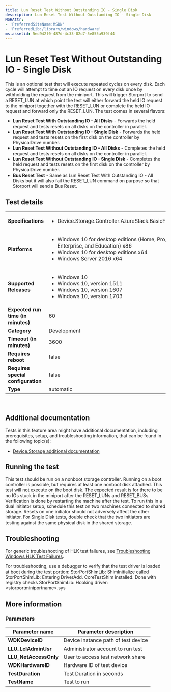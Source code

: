 ```yaml
---
title: Lun Reset Test Without Outstanding IO - Single Disk
description: Lun Reset Test Without Outstanding IO - Single Disk
MSHAttr:
- 'PreferredSiteName:MSDN'
- 'PreferredLib:/library/windows/hardware'
ms.assetid: 5ed942f0-487d-4c33-82d7-5e855a939f44
---
```


# <span id="p_hlk_test.7bd451a1-ca80-4d9b-8105-17c74cea72f0"></span>Lun Reset Test Without Outstanding IO - Single Disk


This is an optional test that will execute repeated cycles on every disk. Each cycle will attempt to time out an IO request on every disk once by withholding the request from the miniport. This will trigger Storport to send a RESET\_LUN at which point the test will either forward the held IO request to the miniport together with the RESET\_LUN or complete the held IO request and forward only the RESET\_LUN. The test comes in several flavors:

-   **Lun Reset Test With Outstanding IO - All Disks** - Forwards the held request and tests resets on all disks on the controller in parallel.
-   **Lun Reset Test With Outstanding IO - Single Disk** - Forwards the held request and tests resets on the first disk on the controller by PhysicalDrive number.
-   **Lun Reset Test Without Outstanding IO - All Disks** - Completes the held request and tests resets on all disks on the controller in parallel.
-   **Lun Reset Test Without Outstanding IO - Single Disk** - Completes the held request and tests resets on the first disk on the controller by PhysicalDrive number.
-   **Bus Reset Test** - Same as Lun Reset Test With Outstanding IO - All Disks but it will also fail the RESET\_LUN command on purpose so that Storport will send a Bus Reset.

## <span id="Test_details"></span><span id="test_details"></span><span id="TEST_DETAILS"></span>Test details


<table>
<colgroup>
<col width="50%" />
<col width="50%" />
</colgroup>
<tbody>
<tr class="odd">
<td><strong>Specifications</strong></td>
<td><ul>
<li>Device.Storage.Controller.AzureStack.BasicFunction</li>
</ul></td>
</tr>
<tr class="even">
<td><strong>Platforms</strong></td>
<td><ul>
<li>Windows 10 for desktop editions (Home, Pro, Enterprise, and Education) x86</li>
<li>Windows 10 for desktop editions x64</li>
<li>Windows Server 2016 x64</li>
</ul></td>
</tr>
<tr class="odd">
<td><strong>Supported Releases</strong></td>
<td><ul>
<li>Windows 10</li>
<li>Windows 10, version 1511</li>
<li>Windows 10, version 1607</li>
<li>Windows 10, version 1703</li>
</ul></td>
</tr>
<tr class="even">
<td><strong>Expected run time (in minutes)</strong></td>
<td>60</td>
</tr>
<tr class="odd">
<td><strong>Category</strong></td>
<td>Development</td>
</tr>
<tr class="even">
<td><strong>Timeout (in minutes)</strong></td>
<td>3600</td>
</tr>
<tr class="odd">
<td><strong>Requires reboot</strong></td>
<td>false</td>
</tr>
<tr class="even">
<td><strong>Requires special configuration</strong></td>
<td>false</td>
</tr>
<tr class="odd">
<td><strong>Type</strong></td>
<td>automatic</td>
</tr>
</tbody>
</table>

 

## <span id="Additional_documentation"></span><span id="additional_documentation"></span><span id="ADDITIONAL_DOCUMENTATION"></span>Additional documentation


Tests in this feature area might have additional documentation, including prerequisites, setup, and troubleshooting information, that can be found in the following topic(s):

-   [Device.Storage additional documentation](device-storage-additional-documentation.md)

## <span id="Running_the_test"></span><span id="running_the_test"></span><span id="RUNNING_THE_TEST"></span>Running the test


This test should be run on a nonboot storage controller. Running on a boot controller is possible, but requires at least one nonboot disk attached. This test will not execute on the boot disk. The expected result is for there to be no IOs stuck in the miniport after the RESET\_LUNs and RESET\_BUSs. Verification is done by restarting the machine after the test. To run this in a dual initiator setup, schedule this test on two machines connected to shared storage. Resets on one initiator should not adversely affect the other initiator. For Single Disk tests, double check that the two initiators are testing against the same physical disk in the shared storage.

## <span id="Troubleshooting"></span><span id="troubleshooting"></span><span id="TROUBLESHOOTING"></span>Troubleshooting


For generic troubleshooting of HLK test failures, see [Troubleshooting Windows HLK Test Failures](..\user\troubleshooting-windows-hlk-test-failures.md).

For troubleshooting, use a debugger to verify that the test driver is loaded at boot during the test portion: StorPortShimLib: ShimInitialize called StorPortShimLib: Entering DriverAdd. CoreTestShim installed. Done with registry checks StorPortShimLib: Hooking driver: &lt;storportminiportname&gt;.sys

## <span id="More_information"></span><span id="more_information"></span><span id="MORE_INFORMATION"></span>More information


### <span id="Parameters"></span><span id="parameters"></span><span id="PARAMETERS"></span>Parameters

| Parameter name         | Parameter description               |
|------------------------|-------------------------------------|
| **WDKDeviceID**        | Device instance path of test device |
| **LLU\_LclAdminUsr**   | Administrator account to run test   |
| **LLU\_NetAccessOnly** | User to access test network share   |
| **WDKHardwareID**      | Hardware ID of test device          |
| **TestDuration**       | Test Duration in seconds            |
| **TestName**           | Test to run                         |

 

 

 






